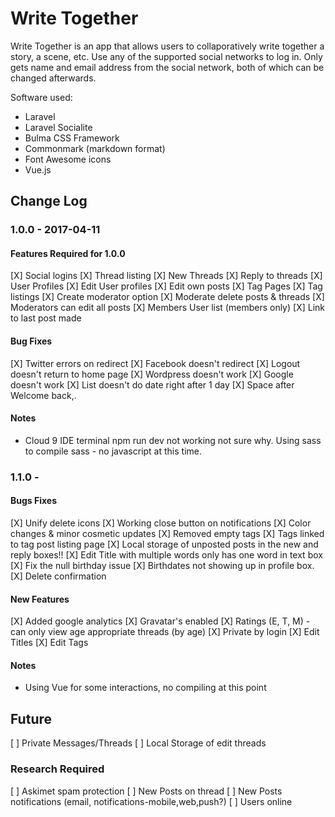 # Write Together

Write Together is an app that allows users to collaporatively write together a story, a scene, etc.  Use any of the supported social networks to log in.  Only gets name and email address from the social network, both of which can be changed afterwards.

Software used:
* Laravel
* Laravel Socialite
* Bulma CSS Framework
* Commonmark (markdown format)
* Font Awesome icons
* Vue.js

## Change Log

### 1.0.0 - 2017-04-11

#### Features Required for 1.0.0 

[X] Social logins
[X] Thread listing
[X] New Threads
[X] Reply to threads
[X] User Profiles
[X] Edit User profiles
[X] Edit own posts
[X] Tag Pages
[X] Tag listings
[X] Create moderator option
[X] Moderate delete posts & threads
[X] Moderators can edit all posts
[X] Members User list (members only)
[X] Link to last post made

#### Bug Fixes

[X] Twitter errors on redirect
[X] Facebook doesn't redirect
[X] Logout doesn't return to home page
[X] Wordpress doesn't work
[X] Google doesn't work
[X] List doesn't do date right after 1 day
[X] Space after Welcome back,.

#### Notes

* Cloud 9 IDE terminal npm run dev not working not sure why.  Using sass to compile sass - no javascript at this time.


### 1.1.0 - <not released yet>

#### Bugs Fixes

[X] Unify delete icons
[X] Working close button on notifications
[X] Color changes & minor cosmetic updates
[X] Removed empty tags
[X] Tags linked to tag post listing page
[X] Local storage of unposted posts in the new and reply boxes!!
[X] Edit Title with multiple words only has one word in text box
[X] Fix the null birthday issue
[X] Birthdates not showing up in profile box.
[X] Delete confirmation 

#### New Features

[X] Added google analytics
[X] Gravatar's enabled
[X] Ratings (E, T, M) - can only view age appropriate threads (by age)
[X] Private by login
[X] Edit Titles 
[X] Edit Tags

#### Notes

* Using Vue for some interactions, no compiling at this point

## Future

[ ] Private Messages/Threads
[ ] Local Storage of edit threads

### Research Required

[ ] Askimet spam protection
[ ] New Posts on thread
[ ] New Posts notifications (email, notifications-mobile,web,push?)
[ ] Users online


